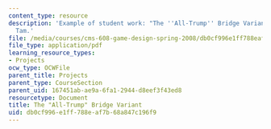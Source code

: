 ```yaml
---
content_type: resource
description: 'Example of student work: "The ''All-Trump'' Bridge Variant." Charles
  Tam.'
file: /media/courses/cms-608-game-design-spring-2008/db0cf996e1ff788eaf7b68a847c196f9_tam2.pdf
file_type: application/pdf
learning_resource_types:
- Projects
ocw_type: OCWFile
parent_title: Projects
parent_type: CourseSection
parent_uid: 167451ab-ae9a-6fa1-2944-d8eef3f43ed8
resourcetype: Document
title: The "All-Trump" Bridge Variant
uid: db0cf996-e1ff-788e-af7b-68a847c196f9
---
```

